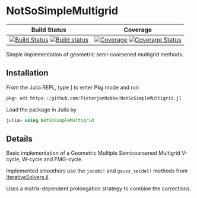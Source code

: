 # NotSoSimpleMultigrid

| **Build Status** | **Coverage** |
|------------------|--------------|
| [![Build Status](https://travis-ci.org/PieterjanRobbe/NotSoSimpleMultigrid.jl.png)](https://travis-ci.org/PieterjanRobbe/NotSoSimpleMultigrid.jl) [![Build status](https://ci.appveyor.com/api/projects/status/cglp5y9k6k3j5sj2?svg=true)](https://ci.appveyor.com/project/PieterjanRobbe/notsosimplemultigrid-jl) | [![Coverage](https://codecov.io/gh/PieterjanRobbe/NotSoSimpleMultigrid.jl/branch/master/graph/badge.svg)](https://codecov.io/gh/PieterjanRobbe/NotSoSimpleMultigrid.jl) [![Coverage Status](https://coveralls.io/repos/github/PieterjanRobbe/NotSoSimpleMultigrid.jl/badge.svg)](https://coveralls.io/github/PieterjanRobbe/NotSoSimpleMultigrid.jl) |

Simple implementation of geometric semi-coarsened multigrid methods. 

## Installation

From the Julia REPL, type ] to enter Pkg mode and run

```julia
pkg> add https://github.com/PieterjanRobbe/NotSoSimpleMultigrid.jl
```

Load the package in Julia by

```julia
julia> using NotSoSimpleMultigrid
```

## Details

Basic implementation of a Geometric Multiple Semicoarsened Multigrid V-cycle, W-cycle and FMG-cycle.

Implemented smoothers use the `jacobi!` and `gauss_seidel!` methods from [IterativeSolvers.jl](https://github.com/JuliaMath/IterativeSolvers.jl).

Uses a matrix-dependent prolongation strategy to combine the corrections.
